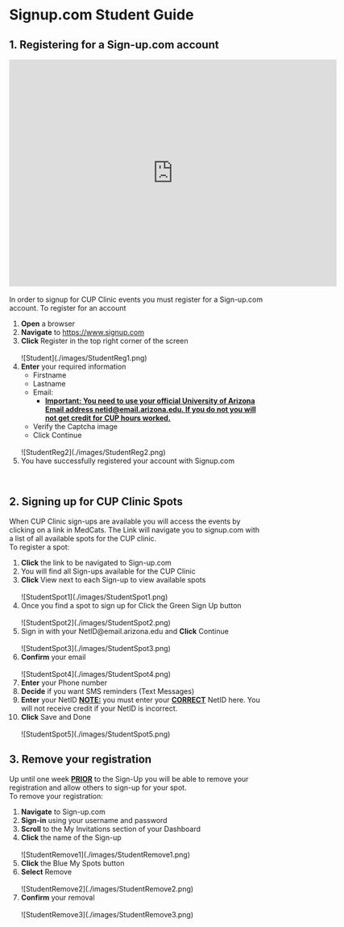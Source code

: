 <html>
<h1>Signup.com Student Guide</h1>
<body>
<h2>1. Registering for a Sign-up.com account</h2>
<iframe src="https://arizona.app.box.com/embed/s/omkxxdt61xaw8z23aps6dwnvjzenr5ps?sortColumn=date&view=list" width="650" height="450" frameborder="0" allowfullscreen webkitallowfullscreen msallowfullscreen></iframe>
<p>In order to signup for CUP Clinic events you must register for a Sign-up.com account. To register for an account</p> 
<ol>
<li><b>Open</b> a browser</li>
<li><b>Navigate</b> to <a href="https://www.signup.com" target="_blank">https://www.signup.com</a></li>
<li><b>Click</b> Register in the top right corner of the screen</li><br />
![Student](./images/StudentReg1.png)
<li><b>Enter</b> your required information
<ul>
<li>Firstname</li>
<li>Lastname</li>
<li>Email:
<ul>
<li><b><u>Important: You need to use your official University of Arizona Email address netid@email.arizona.edu. If you do not you will not get credit for CUP hours worked.</b></u></li>
</ul>
<li>Verify the Captcha image</li>
<li>Click Continue</li>
</ul><br />
![StudentReg2](./images/StudentReg2.png)
<li>You have successfully registered your account with Signup.com</li>
</ol> 
<h2>2. Signing up for CUP Clinic Spots</h2>
<p>When CUP Clinic sign-ups are available you will access the events by clicking on a link in MedCats. The Link will navigate you to signup.com with a list of all available spots for the CUP clinic.<br /> To register a spot:</p>
<ol>
<li><b>Click</b> the link to be navigated to Sign-up.com</li>
<li>You will find all Sign-ups available for the CUP Clinic</li>
<li><b>Click</b> View next to each Sign-up to view available spots</b><br /><br />
![StudentSpot1](./images/StudentSpot1.png)
<li>Once you find a spot to sign up for Click the Green Sign Up button</li><br />
![StudentSpot2](./images/StudentSpot2.png)
<li>Sign in with your NetID@email.arizona.edu and <b>Click</b> Continue</li><br />
![StudentSpot3](./images/StudentSpot3.png)
<li><b>Confirm</b> your email</li><br />
![StudentSpot4](./images/StudentSpot4.png)
<li><b>Enter</b> your Phone number</li>
<li><b>Decide</b> if you want SMS reminders (Text Messages)</li>
<li><b>Enter</b> your NetID <b><u>NOTE:</b></u> you must enter your <b><u>CORRECT</b></u> NetID here. You will not receive credit if your NetID is incorrect.
<li><b>Click</b> Save and Done</li><br /> 
![StudentSpot5](./images/StudentSpot5.png)
</ol>
<h2>3. Remove your registration</h2>
<p>Up until one week <b><u>PRIOR</b></u> to the Sign-Up you will be able to remove your registration and allow others to sign-up for your spot.<br />To remove your registration:</p>
<ol>
<li><b>Navigate</b> to Sign-up.com</li>
<li><b>Sign-in</b> using your username and password</li>
<li><b>Scroll</b> to the My Invitations section of your Dashboard</li>
<li><b>Click</b> the name of the Sign-up</li><br />
![StudentRemove1](./images/StudentRemove1.png)
<li><b>Click</b> the Blue My Spots button</li>
<li><b>Select</b> Remove</li><br />
![StudentRemove2](./images/StudentRemove2.png)
<li><b>Confirm</b> your removal</li><br />
![StudentRemove3](./images/StudentRemove3.png)
</ol> 
</body>
</html>
